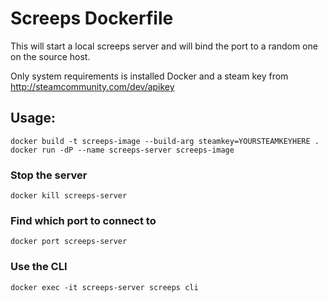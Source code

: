 # Screeps Dockerfile

This will start a local screeps server and will bind the port to a random one on the source host.

Only system requirements is installed Docker and a steam key from http://steamcommunity.com/dev/apikey

## Usage:

    docker build -t screeps-image --build-arg steamkey=YOURSTEAMKEYHERE .
    docker run -dP --name screeps-server screeps-image


### Stop the server
    docker kill screeps-server

### Find which port to connect to
    docker port screeps-server

### Use the CLI
    docker exec -it screeps-server screeps cli
